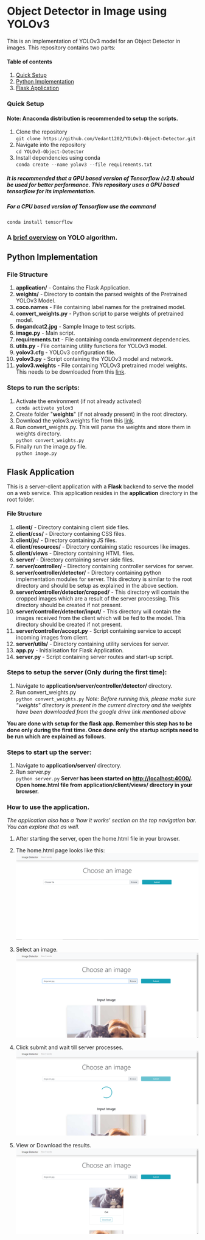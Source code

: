 # Object Detector in Image using YOLOv3

This is an implementation of YOLOv3 model for an Object Detector in images. This repository contains two parts:

#### Table of contents
 1. [Quick Setup](#quick-setup)
 2. [Python Implementation](#python-implementation)
 3. [Flask Application](#flask-application)


### Quick Setup
#### Note: Anaconda distribution is recommended to setup the scripts.

 1. Clone the repository <br>
 `git clone https://github.com/Vedant1202/YOLOv3-Object-Detector.git`
 2. Navigate into the repository <br>
 `cd YOLOv3-Object-Detector`
 3.  Install dependencies using conda <br>
 `conda create --name yolov3 --file requirements.txt`

 ##### It is recommended that a GPU based version of Tensorflow (v2.1) should be used for better  performance. This repository uses a GPU based tensorflow for its implementation.
##### For a CPU based version of Tensorflow use the command

    conda install tensorflow

### A [brief overview](https://medium.com/@ODSC/overview-of-the-yolo-object-detection-algorithm-7b52a745d3e0) on YOLO algorithm.


 ## Python Implementation

### File Structure

 1. **application/** - Contains the Flask Application.
 2. **weights/** - Directory to contain the parsed weights of the Pretrained YOLOv3 Model.
 3. **coco.names** - File containing label names for the pretrained model.
 4. **convert_weights.py** - Python script to parse weights of pretrained model.
 5. **dogandcat2.jpg** - Sample Image to test scripts.
 6. **image.py** - Main script.
 7. **requirements.txt** - File containing conda environment dependencies.
 8. **utils.py** - File containing utility functions for YOLOv3 model.
 9. **yolov3.cfg** - YOLOv3 configuration file.
 10. **yolov3.py** - Script containing the YOLOv3 model and network.
 11. **yolov3.weights** - File containing YOLOv3 pretrained model weights. This needs to be downloaded from this [link](https://drive.google.com/file/d/1aMrzvdsgqi3Md1O7X2R1DcbcClKbnQq_/view?usp=sharing).

 ### Steps to run the scripts:

 1. Activate the environment (if not already activated) <br>
 `conda activate yolov3`
 2. Create folder "**weights**"  (if not already present) in the root directory.
 3. Download the yolov3.weights file from this [link](https://drive.google.com/file/d/1aMrzvdsgqi3Md1O7X2R1DcbcClKbnQq_/view?usp=sharing).
 4. Run convert_weights.py. This will parse the weights and store them in weights directory. <br>
 `python convert_weights.py`
5. Finally run the image.py file. <br>
`python image.py`



 ## Flask Application

This is a server-client application with a **Flask** backend to serve the model on a web service.
This application resides in the **application** directory in the root folder.

#### File Structure

 1. **client/** - Directory containing client side files.
 2. **client/css/** - Directory containing CSS files.
 3. **client/js/** - Directory containing JS files.
 4. **client/resources/** - Directory containing static resources like images.
 5. **client/views** - Directory containing HTML files.
 6. **server/** - Directory containing server side files.
 7. **server/controller/** - Directory containing controller services for server.
 8. **server/controller/detector/** - Directory containing python implementation modules for server. This directory is similar to the root directory and should be setup as explained in the above section.
 9. **server/controller/detector/cropped/** - This directory will contain the cropped images which are a result of the server processing. This directory should be created if not present.
 10. **server/controller/detector/input/** - This directory will contain the images received from the client which will be fed to the model. This directory should be created if not present.
 11. **server/controller/accept.py** - Script containing service to accept incoming images from client.
 12. **server/utils/** - Directory containing utility services for server.
 13. **app.py** - Initialisation for Flask Application.
 14. **server.py** - Script containing server routes and start-up script.

 ### Steps to setup the server (Only during the first time):

 1. Navigate to **application/server/controller/detector/** directory.
 2. Run convert_weights.py <br>
 `python convert_weights.py`
*Note: Before running this, please make sure "weights" directory is present in the current directory and the weights have been downloaded from the google drive link mentioned above*

**You are done with setup for the flask app. Remember this step has to be done only during the first time. Once done only the startup scripts need to be run which are explained as follows.**

### Steps to start up the server:

 1. Navigate to **application/server/** directory.
 2. Run server.py <br>
 `python server.py`
 **Server has been started on [http://localhost:4000/](http://localhost:4000/).**
 **Open home.html file from application/client/views/ directory in your browser.**

### How to use the application.
*The application also has a 'how it works' section on the top navigation bar. You can explore that as well.*

 1. After starting the server, open the home.html file in your browser.

 2. The home.html page looks like this:
![enter image description here](https://raw.githubusercontent.com/Vedant1202/YOLOv3-Object-Detector/master/readme-images/home.PNG)

3. Select an image.
![enter image description here](https://raw.githubusercontent.com/Vedant1202/YOLOv3-Object-Detector/master/readme-images/choose.PNG)

4. Click submit and wait till server processes.
![enter image description here](https://raw.githubusercontent.com/Vedant1202/YOLOv3-Object-Detector/master/readme-images/loading.PNG)

5. View or Download the results.
![enter image description here](https://raw.githubusercontent.com/Vedant1202/YOLOv3-Object-Detector/master/readme-images/results.PNG)
